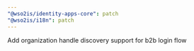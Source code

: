 ```yaml
---
"@wso2is/identity-apps-core": patch
"@wso2is/i18n": patch
---
```


Add organization handle discovery support for b2b login flow
